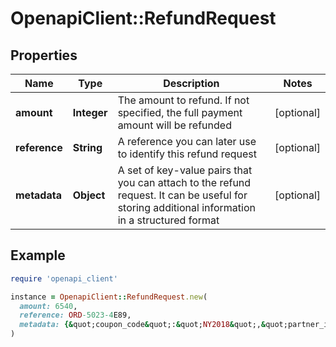 # OpenapiClient::RefundRequest

## Properties

| Name | Type | Description | Notes |
| ---- | ---- | ----------- | ----- |
| **amount** | **Integer** | The amount to refund. If not specified, the full payment amount will be refunded  | [optional] |
| **reference** | **String** | A reference you can later use to identify this refund request | [optional] |
| **metadata** | **Object** | A set of key-value pairs that you can attach to the refund request. It can be useful for storing additional information in a structured format | [optional] |

## Example

```ruby
require 'openapi_client'

instance = OpenapiClient::RefundRequest.new(
  amount: 6540,
  reference: ORD-5023-4E89,
  metadata: {&quot;coupon_code&quot;:&quot;NY2018&quot;,&quot;partner_id&quot;:123989}
)
```

